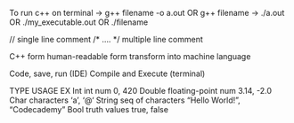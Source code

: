 To run c++ on terminal
-> g++ filename -o a.out OR g++ filename
-> ./a.out OR ./my_executable.out OR ./filename

// single line comment
/* …. */ multiple line comment


C++ form human-readable form transform into machine language

Code, save, run (IDE)
Compile and Execute (terminal)

TYPE		USAGE				EX
Int			int num				0, 420
Double		floating-point num		3.14, -2.0
Char			characters			‘a’, ‘@‘
String		seq of characters 		“Hello World!”, “Codecademy”
Bool			truth values			true, false

